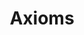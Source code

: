 ---
layout: toctree
title: Axioms
permalink: /blog/maths/axioms/
parent: /blog/maths/

previewchild: true
enumerategrandchild: true
previewgrandchild: true
---